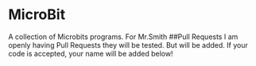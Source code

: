 # MicroBit
A collection of Microbits programs. For Mr.Smith
##Pull Requests
I am openly having Pull Requests they will be tested. But will be added. If your code is accepted, your name will be added below!
